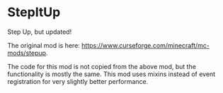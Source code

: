 # StepItUp
Step Up, but updated!

The original mod is here: https://www.curseforge.com/minecraft/mc-mods/stepup.

The code for this mod is not copied from the above mod, but the functionality is mostly the same.  This mod uses mixins
instead of event registration for very slightly better performance.
